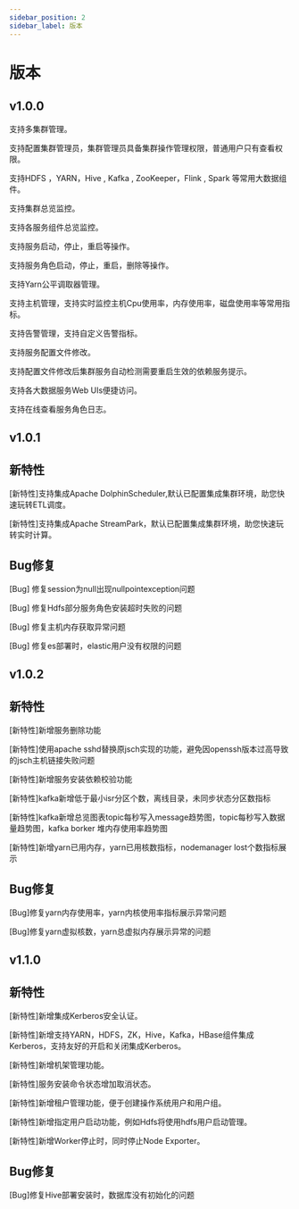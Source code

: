 ```yaml
---
sidebar_position: 2
sidebar_label: 版本
---
```


# 版本

## v1.0.0
支持多集群管理。

支持配置集群管理员，集群管理员具备集群操作管理权限，普通用户只有查看权限。

支持HDFS ，YARN，Hive , Kafka , ZooKeeper，Flink , Spark 等常用大数据组件。

支持集群总览监控。

支持各服务组件总览监控。

支持服务启动，停止，重启等操作。

支持服务角色启动，停止，重启，删除等操作。

支持Yarn公平调取器管理。

支持主机管理，支持实时监控主机Cpu使用率，内存使用率，磁盘使用率等常用指标。

支持告警管理，支持自定义告警指标。

支持服务配置文件修改。

支持配置文件修改后集群服务自动检测需要重启生效的依赖服务提示。

支持各大数据服务Web UIs便捷访问。

支持在线查看服务角色日志。

## v1.0.1

## 新特性

[新特性]支持集成Apache DolphinScheduler,默认已配置集成集群环境，助您快速玩转ETL调度。

[新特性]支持集成Apache StreamPark，默认已配置集成集群环境，助您快速玩转实时计算。

## Bug修复

[Bug] 修复session为null出现nullpointexception问题

[Bug] 修复Hdfs部分服务角色安装超时失败的问题

[Bug] 修复主机内存获取异常问题

[Bug] 修复es部署时，elastic用户没有权限的问题

## v1.0.2

## 新特性

[新特性]新增服务删除功能

[新特性]使用apache sshd替换原jsch实现的功能，避免因openssh版本过高导致的jsch主机链接失败问题

[新特性]新增服务安装依赖校验功能

[新特性]kafka新增低于最小isr分区个数，离线目录，未同步状态分区数指标

[新特性]kafka新增总览图表topic每秒写入message趋势图，topic每秒写入数据量趋势图，kafka borker 堆内存使用率趋势图

[新特性]新增yarn已用内存，yarn已用核数指标，nodemanager lost个数指标展示

## Bug修复

[Bug]修复yarn内存使用率，yarn内核使用率指标展示异常问题

[Bug]修复yarn虚拟核数，yarn总虚拟内存展示异常的问题



## v1.1.0

## 新特性

[新特性]新增集成Kerberos安全认证。

[新特性]新增支持YARN，HDFS，ZK，Hive，Kafka，HBase组件集成Kerberos，支持友好的开启和关闭集成Kerberos。

[新特性]新增机架管理功能。

[新特性]服务安装命令状态增加取消状态。

[新特性]新增租户管理功能，便于创建操作系统用户和用户组。

[新特性]新增指定用户启动功能，例如Hdfs将使用hdfs用户启动管理。

[新特性]新增Worker停止时，同时停止Node Exporter。

## Bug修复

[Bug]修复Hive部署安装时，数据库没有初始化的问题